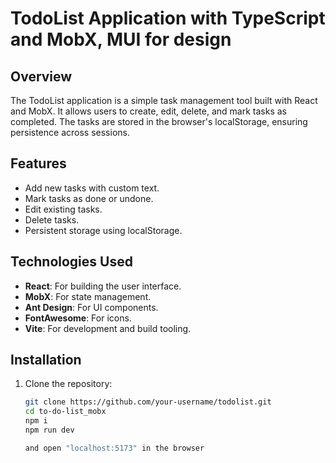 # TodoList Application with TypeScript and MobX, MUI for design

## Overview

The TodoList application is a simple task management tool built with React and MobX. It allows users to create, edit, delete, and mark tasks as completed. The tasks are stored in the browser's localStorage, ensuring persistence across sessions.

## Features

- Add new tasks with custom text.
- Mark tasks as done or undone.
- Edit existing tasks.
- Delete tasks.
- Persistent storage using localStorage.

## Technologies Used

- **React**: For building the user interface.
- **MobX**: For state management.
- **Ant Design**: For UI components.
- **FontAwesome**: For icons.
- **Vite**: For development and build tooling.

## Installation

1. Clone the repository:
   ```bash
   git clone https://github.com/your-username/todolist.git
   cd to-do-list_mobx
   npm i
   npm run dev

   and open "localhost:5173" in the browser
   ```

